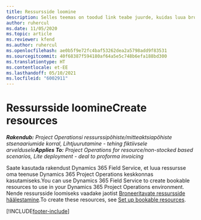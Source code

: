 ```yaml
---
title: Ressursside loomine
description: Selles teemas on toodud link teabe juurde, kuidas luua broneeritavaid ressursse.
author: ruhercul
ms.date: 11/05/2020
ms.topic: article
ms.reviewer: kfend
ms.author: ruhercul
ms.openlocfilehash: ae0b5f9e72fc4baf53262dea2a5798add9f83531
ms.sourcegitcommit: 40f68387f594180af64a5e5c748b6efa188bd300
ms.translationtype: HT
ms.contentlocale: et-EE
ms.lasthandoff: 05/10/2021
ms.locfileid: "6002911"
---
```

# <a name="create-resources"></a><span data-ttu-id="0309e-103">Ressursside loomine</span><span class="sxs-lookup"><span data-stu-id="0309e-103">Create resources</span></span>

<span data-ttu-id="0309e-104">_**Rakendub:** Project Operationsi ressurssipõhiste/mitteaktsiapõhiste stsenaariumide korral,  Lihtjuurutamine - tehing fiktiivsele arveldusele_</span><span class="sxs-lookup"><span data-stu-id="0309e-104">_**Applies To:** Project Operations for resource/non-stocked based scenarios, Lite deployment - deal to proforma invoicing_</span></span>

<span data-ttu-id="0309e-105">Saate kasutada rakendust Dynamics 365 Field Service, et luua ressursse oma teenuse Dynamics 365 Project Operations keskkonnas kasutamiseks.</span><span class="sxs-lookup"><span data-stu-id="0309e-105">You can use Dynamics 365 Field Service to create bookable resources to use in your Dynamics 365 Project Operations environment.</span></span> <span data-ttu-id="0309e-106">Nende ressursside loomiseks vaadake jaotist [Broneeritavate ressursside häälestamine](/dynamics365/field-service/set-up-bookable-resources).</span><span class="sxs-lookup"><span data-stu-id="0309e-106">To create these resources, see [Set up bookable resources](/dynamics365/field-service/set-up-bookable-resources).</span></span>


[!INCLUDE[footer-include](../includes/footer-banner.md)]